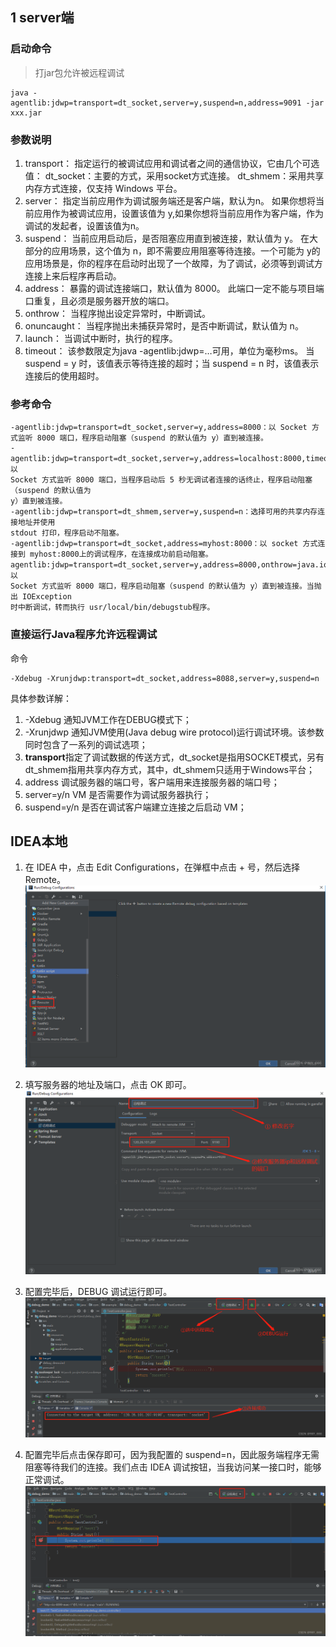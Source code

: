 ## 1 server端

### 启动命令
> 打jar包允许被远程调试
```
java -agentlib:jdwp=transport=dt_socket,server=y,suspend=n,address=9091 -jar xxx.jar

```

### 参数说明

1. transport： 指定运行的被调试应用和调试者之间的通信协议，它由几个可选值： dt_socket：主要的方式，采用socket方式连接。 dt_shmem：采用共享内存方式连接，仅支持 Windows 平台。
2. server： 指定当前应用作为调试服务端还是客户端，默认为n。 如果你想将当前应用作为被调试应用，设置该值为 y,如果你想将当前应用作为客户端，作为调试的发起者，设置该值为n。
3. suspend： 当前应用启动后，是否阻塞应用直到被连接，默认值为 y。 在大部分的应用场景，这个值为 n，即不需要应用阻塞等待连接。一个可能为 y的应用场景是，你的程序在启动时出现了一个故障，为了调试，必须等到调试方连接上来后程序再启动。
4. address： 暴露的调试连接端口，默认值为 8000。 此端口一定不能与项目端口重复，且必须是服务器开放的端口。
5. onthrow： 当程序抛出设定异常时，中断调试。
6. onuncaught： 当程序抛出未捕获异常时，是否中断调试，默认值为 n。
7. launch： 当调试中断时，执行的程序。
8. timeout： 该参数限定为java -agentlib:jdwp=…可用，单位为毫秒ms。 当 suspend = y 时，该值表示等待连接的超时；当 suspend = n 时，该值表示连接后的使用超时。

### 参考命令
```
-agentlib:jdwp=transport=dt_socket,server=y,address=8000：以 Socket 方式监听 8000 端口，程序启动阻塞（suspend 的默认值为 y）直到被连接。
-agentlib:jdwp=transport=dt_socket,server=y,address=localhost:8000,timeout=5000：以
Socket 方式监听 8000 端口，当程序启动后 5 秒无调试者连接的话终止，程序启动阻塞（suspend 的默认值为
y）直到被连接。
-agentlib:jdwp=transport=dt_shmem,server=y,suspend=n：选择可用的共享内存连接地址并使用
stdout 打印，程序启动不阻塞。
-agentlib:jdwp=transport=dt_socket,address=myhost:8000：以 socket 方式连接到 myhost:8000上的调试程序，在连接成功前启动阻塞。
agentlib:jdwp=transport=dt_socket,server=y,address=8000,onthrow=java.io.IOException,launch=/usr/local/bin/debugstub：以
Socket 方式监听 8000 端口，程序启动阻塞（suspend 的默认值为 y）直到被连接。当抛出 IOException
时中断调试，转而执行 usr/local/bin/debugstub程序。
```

### 直接运行Java程序允许远程调试
命令 
```
-Xdebug -Xrunjdwp:transport=dt_socket,address=8088,server=y,suspend=n
```
具体参数详解：

1. -Xdebug 通知JVM工作在DEBUG模式下；
2. -Xrunjdwp 通知JVM使用(Java debug wire protocol)运行调试环境。该参数同时包含了一系列的调试选项；
3. **transport**指定了调试数据的传送方式，dt_socket是指用SOCKET模式，另有dt_shmem指用共享内存方式，其中，dt_shmem只适用于Windows平台；
4. address 调试服务器的端口号，客户端用来连接服务器的端口号；
5. server=y/n VM 是否需要作为调试服务器执行；
6. suspend=y/n 是否在调试客户端建立连接之后启动 VM；

## IDEA本地

1. 在 IDEA 中，点击 Edit Configurations，在弹框中点击 + 号，然后选择Remote。
![](image/2023-03-01-13-43-46.png)

2. 填写服务器的地址及端口，点击 OK 即可。
![](image/2023-03-01-13-44-05.png)

3. 配置完毕后，DEBUG 调试运行即可。
![](image/2023-03-01-13-44-25.png)

4. 配置完毕后点击保存即可，因为我配置的 suspend=n，因此服务端程序无需阻塞等待我们的连接。我们点击 IDEA 调试按钮，当我访问某一接口时，能够正常调试。
![](image/2023-03-01-13-45-10.png)



